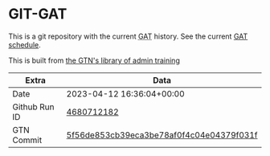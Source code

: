 # GIT-GAT

This is a git repository with the current <abbr title="Galaxy Admin Training">GAT</abbr> history. See the current [GAT schedule](https://gxy.io/gat).

This is built from [the GTN's library of admin training](https://training.galaxyproject.org/training-material/topics/admin/)

Extra | Data
--- | ---
Date | 2023-04-12 16:36:04+00:00
Github Run ID | [4680712182](https://github.com/galaxyproject/training-material/actions/runs/4680712182)
GTN Commit | [5f56de853cb39eca3be78af0f4c04e04379f031f](https://github.com/galaxyproject/training-material/tree/5f56de853cb39eca3be78af0f4c04e04379f031f)
